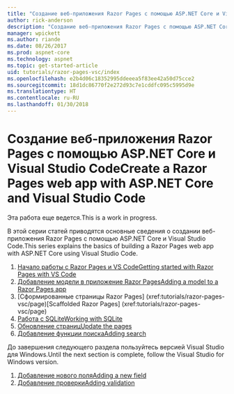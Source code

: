 ```yaml
---
title: "Создание веб-приложения Razor Pages с помощью ASP.NET Core и Visual Studio Code"
author: rick-anderson
description: "Создание веб-приложения Razor Pages с помощью ASP.NET Core и EF Core."
manager: wpickett
ms.author: riande
ms.date: 08/26/2017
ms.prod: aspnet-core
ms.technology: aspnet
ms.topic: get-started-article
uid: tutorials/razor-pages-vsc/index
ms.openlocfilehash: e2b4d06c18352995ddeeea5f83ee42a50d75cce2
ms.sourcegitcommit: 18d1dc86770f2e272d93c7e1cddfc095c5995d9e
ms.translationtype: HT
ms.contentlocale: ru-RU
ms.lasthandoff: 01/30/2018
---
```

# <a name="create-a-razor-pages-web-app-with-aspnet-core-and-visual-studio-code"></a><span data-ttu-id="457b1-103">Создание веб-приложения Razor Pages с помощью ASP.NET Core и Visual Studio Code</span><span class="sxs-lookup"><span data-stu-id="457b1-103">Create a Razor Pages web app with ASP.NET Core and Visual Studio Code</span></span>

<span data-ttu-id="457b1-104">Эта работа еще ведется.</span><span class="sxs-lookup"><span data-stu-id="457b1-104">This is a work in progress.</span></span>

<span data-ttu-id="457b1-105">В этой серии статей приводятся основные сведения о создании веб-приложения Razor Pages с помощью ASP.NET Core и Visual Studio Code.</span><span class="sxs-lookup"><span data-stu-id="457b1-105">This series explains the basics of building a Razor Pages web app with ASP.NET Core using Visual Studio Code.</span></span>

1. [<span data-ttu-id="457b1-106">Начало работы с Razor Pages и VS Code</span><span class="sxs-lookup"><span data-stu-id="457b1-106">Getting started with Razor Pages with VS Code</span></span>](xref:tutorials/razor-pages-vsc/razor-pages-start)
1. [<span data-ttu-id="457b1-107">Добавление модели в приложение Razor Pages</span><span class="sxs-lookup"><span data-stu-id="457b1-107">Adding a model to a Razor Pages app</span></span>](xref:tutorials/razor-pages-vsc/model)
1. <span data-ttu-id="457b1-108">[Сформированные страницы Razor Pages]         (xref:tutorials/razor-pages-vsc/page)</span><span class="sxs-lookup"><span data-stu-id="457b1-108">[Scaffolded Razor Pages]         (xref:tutorials/razor-pages-vsc/page)</span></span>
1. [<span data-ttu-id="457b1-109">Работа с SQLite</span><span class="sxs-lookup"><span data-stu-id="457b1-109">Working with SQLite</span></span>](xref:tutorials/razor-pages-vsc/sql)
1. [<span data-ttu-id="457b1-110">Обновление страниц</span><span class="sxs-lookup"><span data-stu-id="457b1-110">Update the pages</span></span>](xref:tutorials/razor-pages-vsc/da1)
1. [<span data-ttu-id="457b1-111">Добавление функции поиска</span><span class="sxs-lookup"><span data-stu-id="457b1-111">Adding search</span></span>](xref:tutorials/razor-pages-vsc/search)

<span data-ttu-id="457b1-112">До завершения следующего раздела пользуйтесь версией Visual Studio для Windows.</span><span class="sxs-lookup"><span data-stu-id="457b1-112">Until the next section is complete, follow the Visual Studio for Windows version.</span></span>

1. [<span data-ttu-id="457b1-113">Добавление нового поля</span><span class="sxs-lookup"><span data-stu-id="457b1-113">Adding a new field</span></span>](xref:tutorials/razor-pages/new-field)
1. [<span data-ttu-id="457b1-114">Добавление проверки</span><span class="sxs-lookup"><span data-stu-id="457b1-114">Adding validation</span></span>](xref:tutorials/razor-pages/validation)
